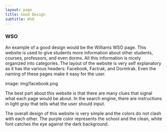 ```yaml
---
layout: page
title: Good Design
subtitle: WSO
---
```

### WSO
An example of a good design would be the Williams WSO page. This website is used to give students more information about other students, courses, professors, and even dorms. All this information is nicely organized into categories. The layout of the website is very self explanatory as it has the various headers: Facebook, Factrak, and Dormtrak. Even the naming of these pages make it easy for the user. 

image: img/facebook.png

The best part about this website is that there are many clues that signal what each page would be about. In the search engine, there are instructions in light gray that tells what the user should input. 

The overall design of this website is very simple and the colors do not clash with each other. The purple color represents the school and the clean, white font catches the eye against the dark background. 
